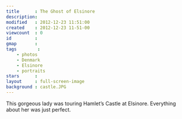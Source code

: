 ```yaml
---
title      : The Ghost of Elsinore
description: 
modified   : 2012-12-23 11:51:00
created    : 2012-12-23 11-51-00
viewcount  : 0
id         : 
gmap       : 
tags        :
    - photos
    - Denmark
    - Elsinore
    - portraits
stars      : 
layout     : full-screen-image
background : castle.JPG
---
```


This gorgeous lady was touring Hamlet’s Castle at Elsinore. Everything about her was just perfect.
